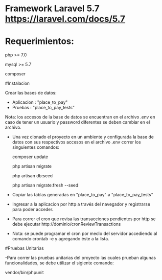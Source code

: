 # Framework Laravel 5.7 https://laravel.com/docs/5.7

# Requerimientos:
  
  php >= 7.0
  
  mysql >= 5.7
  
  composer
  
 #Instalacion
 
 Crear las bases de datos:
- Aplicacion : "place_to_pay"
- Pruebas : "place_to_pay_tests"

Nota: los accesos de la base de datos se encuentran en el archivo .env
en caso de tener un usuario y password diferentes se deben cambiar en el archivo.

- Una vez clonado el proyecto en un ambiente y configurada la base de datos con sus respectivos accesos en el 
archivo .env correr los singuientes comandos:

   composer update
   
   php artisan migrate

   php artisan db:seed

   php artisan migrate:fresh --seed
   
- Copiar las tablas generadas en "place_to_pay" a "place_to_pay_tests"

- Ingresar a la aplicacion por http a través del navegador y registrarse para poder acceder.

- Para correr el cron que revisa las transacciones pendientes por http se debe ejecutar http://dominio/cronReviewTransactions

- Nota: se puede programar el cron por medio del servidor accediendo al comando crontab -e y agregando éste a la lista.

 #Pruebas Unitarias
 
-Para correr las pruebas unitarias del proyecto las cuales prueban algunas funcionalidades, se debe utilizar el sigiente comando:

  vendor/bin/phpunit